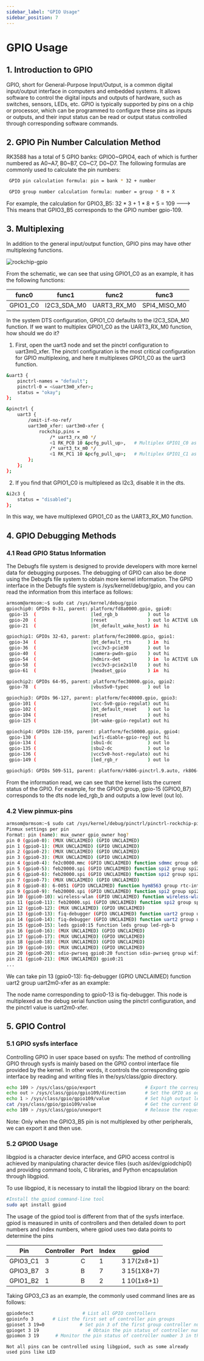 ```yaml
---
sidebar_label: "GPIO Usage"
sidebar_position: 7
---
```


# GPIO Usage

## 1. Introduction to GPIO

GPIO, short for General-Purpose Input/Output, is a common digital input/output interface in computers and embedded systems. It allows software to control the digital inputs and outputs of hardware, such as switches, sensors, LEDs, etc. GPIO is typically supported by pins on a chip or processor, which can be programmed to configure these pins as inputs or outputs, and their input status can be read or output status controlled through corresponding software commands.

## 2. GPIO Pin Number Calculation Method

RK3588 has a total of 5 GPIO banks: GPIO0~GPIO4, each of which is further numbered as A0~A7, B0~B7, C0~C7, D0~D7. The following formulas are commonly used to calculate the pin numbers:

```bash
 GPIO pin calculation formula: pin = bank * 32 + number

 GPIO group number calculation formula: number = group * 8 + X
```

For example, the calculation for GPIO3_B5: 32 * 3 + 1 * 8 + 5 = 109 ---> This means that GPIO3_B5 corresponds to the GPIO number gpio-109.

## 3. Multiplexing

In addition to the general input/output function, GPIO pins may have other multiplexing functions.

![rockchip-gpio](/img/general-tutorial/interface-usage/gpio.png)

From the schematic, we can see that using GPIO1_C0 as an example, it has the following functions:

| func0    | func1       | func2       | func3        |
| -------- | ----------- | ----------- | ------------ |
| GPIO1_C0 | I2C3_SDA_M0 | UART3_RX_M0 | SPI4_MISO_M0 |

In the system DTS configuration, GPIO1_C0 defaults to the I2C3_SDA_M0 function. If we want to multiplex GPIO1_C0 as the UART3_RX_M0 function, how should we do it?

1. First, open the uart3 node and set the pinctrl configuration to uart3m0_xfer. The pinctrl configuration is the most critical configuration for GPIO multiplexing, and here it multiplexes GPIO1_C0 as the uart3 function.

```bash
&uart3 {
	pinctrl-names = "default";
	pinctrl-0 = <&uart3m0_xfer>;
	status = "okay";
};

&pinctrl {
	uart3 {
		/omit-if-no-ref/
		uart3m0_xfer: uart3m0-xfer {
			rockchip,pins =
				/* uart3_rx_m0 */
				<1 RK_PC0 10 &pcfg_pull_up>,   # Multiplex GPIO1_C0 as uart3_rx_m0 
				/* uart3_tx_m0 */
				<1 RK_PC1 10 &pcfg_pull_up>;   # Multiplex GPIO1_C1 as uart3_tx_m0 
		};
	};
};

```

2. If you find that GPIO1_C0 is multiplexed as I2c3, disable it in the dts.

```bash
&i2c3 {
	status = "disabled";
};
```

In this way, we have multiplexed GPIO1_C0 as the UART3_RX_M0 function.


## 4. GPIO Debugging Methods

### 4.1 Read GPIO Status Information

The Debugfs file system is designed to provide developers with more kernel data for debugging purposes. The debugging of GPIO can also be done using the Debugfs file system to obtain more kernel information. The GPIO interface in the Debugfs file system is /sys/kernel/debug/gpio, and you can read the information from this interface as follows:

```bash
armsom@armsom:~$ sudo cat /sys/kernel/debug/gpio
gpiochip0: GPIOs 0-31, parent: platform/fd8a0000.gpio, gpio0:
 gpio-15  (                    |led_rgb_b           ) out lo
 gpio-20  (                    |reset               ) out lo ACTIVE LOW
 gpio-21  (                    |bt_default_wake_host) in  hi

gpiochip1: GPIOs 32-63, parent: platform/fec20000.gpio, gpio1:
 gpio-34  (                    |bt_default_rts      ) in  hi
 gpio-36  (                    |vcc3v3-pcie30       ) out lo
 gpio-40  (                    |camera-pwdn-gpio    ) out hi
 gpio-54  (                    |hdmirx-det          ) in  lo ACTIVE LOW
 gpio-58  (                    |vcc3v3-pcie2x1l0    ) out hi
 gpio-61  (                    |headset_gpio        ) in  hi

gpiochip2: GPIOs 64-95, parent: platform/fec30000.gpio, gpio2:
 gpio-78  (                    |vbus5v0-typec       ) out lo

gpiochip3: GPIOs 96-127, parent: platform/fec40000.gpio, gpio3:
 gpio-101 (                    |vcc-5v0-gpio-regulat) out hi
 gpio-102 (                    |bt_default_reset    ) out lo
 gpio-104 (                    |reset               ) out hi
 gpio-125 (                    |bt-wake-gpio-regulat) out hi

gpiochip4: GPIOs 128-159, parent: platform/fec50000.gpio, gpio4:
 gpio-130 (                    |wifi-diable-gpio-reg) out hi
 gpio-134 (                    |sbu1-dc             ) out lo
 gpio-135 (                    |sbu2-dc             ) out lo
 gpio-136 (                    |vcc5v0-host-regulato) out hi
 gpio-149 (                    |led_rgb_r           ) out lo

gpiochip5: GPIOs 509-511, parent: platform/rk806-pinctrl.9.auto, rk806-gpio, can sleep:
```

From the information read, we can see that the kernel lists the current status of the GPIO. For example, for the GPIO0 group, gpio-15 (GPIO0_B7) corresponds to the dts node led_rgb_b and outputs a low level (out lo).

### 4.2 View pinmux-pins

```bash
armsom@armsom:~$ sudo cat /sys/kernel/debug/pinctrl/pinctrl-rockchip-pinctrl/pinmux-pins
Pinmux settings per pin
Format: pin (name): mux_owner gpio_owner hog?
pin 0 (gpio0-0): (MUX UNCLAIMED) (GPIO UNCLAIMED)
pin 1 (gpio0-1): (MUX UNCLAIMED) (GPIO UNCLAIMED)
pin 2 (gpio0-2): (MUX UNCLAIMED) (GPIO UNCLAIMED)
pin 3 (gpio0-3): (MUX UNCLAIMED) (GPIO UNCLAIMED)
pin 4 (gpio0-4): fe2c0000.mmc (GPIO UNCLAIMED) function sdmmc group sdmmc-det
pin 5 (gpio0-5): feb20000.spi (GPIO UNCLAIMED) function spi2 group spi2m2-pins
pin 6 (gpio0-6): feb20000.spi (GPIO UNCLAIMED) function spi2 group spi2m2-pins
pin 7 (gpio0-7): (MUX UNCLAIMED) (GPIO UNCLAIMED)
pin 8 (gpio0-8): 6-0051 (GPIO UNCLAIMED) function hym8563 group rtc-int
pin 9 (gpio0-9): feb20000.spi (GPIO UNCLAIMED) function spi2 group spi2m2-cs0
pin 10 (gpio0-10): wireless-wlan (GPIO UNCLAIMED) function wireless-wlan group wifi-host-wake-irq
pin 11 (gpio0-11): feb20000.spi (GPIO UNCLAIMED) function spi2 group spi2m2-pins
pin 12 (gpio0-12): (MUX UNCLAIMED) (GPIO UNCLAIMED)
pin 13 (gpio0-13): fiq-debugger (GPIO UNCLAIMED) function uart2 group uart2m0-xfer
pin 14 (gpio0-14): fiq-debugger (GPIO UNCLAIMED) function uart2 group uart2m0-xfer
pin 15 (gpio0-15): leds gpio0:15 function leds group led-rgb-b
pin 16 (gpio0-16): (MUX UNCLAIMED) (GPIO UNCLAIMED)
pin 17 (gpio0-17): (MUX UNCLAIMED) (GPIO UNCLAIMED)
pin 18 (gpio0-18): (MUX UNCLAIMED) (GPIO UNCLAIMED)
pin 19 (gpio0-19): (MUX UNCLAIMED) (GPIO UNCLAIMED)
pin 20 (gpio0-20): sdio-pwrseq gpio0:20 function sdio-pwrseq group wifi-enable-h
pin 21 (gpio0-21): (MUX UNCLAIMED) gpio0:21
...
```

We can take pin 13 (gpio0-13): fiq-debugger (GPIO UNCLAIMED) function uart2 group uart2m0-xfer as an example:

The node name corresponding to gpio0-13 is fiq-debugger. This node is multiplexed as the debug serial function using the pinctrl configuration, and the pinctrl value is uart2m0-xfer.

## 5. GPIO Control

### 5.1 GPIO sysfs interface

Controlling GPIO in user space based on sysfs:
The method of controlling GPIO through sysfs is mainly based on the GPIO control interface file provided by the kernel. In other words, it controls the corresponding gpio interface by reading and writing files in the/sys/class/gpio directory.

```bash
echo 109 > /sys/class/gpio/export                  # Export the corresponding GPIO
echo out > /sys/class/gpio/gpio109/direction       # Set the GPIO as output direction
echo 1 > /sys/class/gpio/gpio109/value             # Set high output level
cat /sys/class/gpio/gpio109/value                  # Get the current GPIO status, whether it is high or low level
echo 109 > /sys/class/gpio/unexport                # Release the requested GPIO
```

Note: Only when the GPIO3_B5 pin is not multiplexed by other peripherals, we can export it and then use.

### 5.2 GPIOD Usage

libgpiod is a character device interface, and GPIO access control is achieved by manipulating character device files (such as/dev/gpiodchip0) and providing command tools, C libraries, and Python encapsulation through libgpiod.

To use libgpiod, it is necessary to install the libgpiod library on the board:
```bash
#Install the gpiod command-line tool
sudo apt install gpiod
```

The usage of the gpiod tool is different from that of the sysfs interface. gpiod is measured in units of controllers and then detailed down to port numbers and index numbers, where gpiod uses two data points to determine the pins

| Pin    | Controller       | Port       | Index        | gpiod    |
| -------- | ----------- | ----------- | ------------ | ------------ |
| GPIO3_C1 | 3           | C           | 1            | 3 17(2x8+1)  |
| GPIO3_B7 | 3           | B           | 7            | 3 15(1X8+7)  |
| GPIO1_B2 | 1           | B           | 2            | 1 10(1x8+1)  |

Taking GPO3_C3 as an example, the commonly used command lines are as follows:
```bash
gpiodetect                  # List all GPIO controllers
gpioinfo 3       # List the first set of controller pin groups
gpioset 3 19=0             # Set pin 3 of the first group controller number to low level
gpioget 3 19                  # Obtain the pin status of controller number 3 in the first group
gpiomon 3 19      # Monitor the pin status of controller number 3 in the first group
```

`Not all pins can be controlled using libgpiod, such as some already used pins like LED`